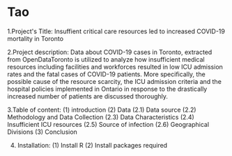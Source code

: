 # Tao
1.Project's Title: 
Insuffient critical care resources led to increased COVID-19 mortality in Toronto

2.Project description:
Data about COVID-19 cases in Toronto, extracted from OpenDataToronto is utilized to analyze how insufficient medical resources including facilities and workforces resulted in low ICU admission rates and the fatal cases of COVID-19 patients. More specifically, the possible cause of the resource scarcity, the ICU admission criteria and the hospital policies implemented in Ontario in response to the drastically increased number of patients are discussed thoroughly.

3.Table of content:
(1) introduction
(2) Data
    (2.1) Data source
    (2.2) Methodology and Data Collection
    (2.3) Data Characteristics
    (2.4) Insufficient ICU resources
    (2.5) Source of infection
    (2.6) Geographical Divisions
(3) Conclusion

4. Installation:
(1) Install R
(2) Install packages required

